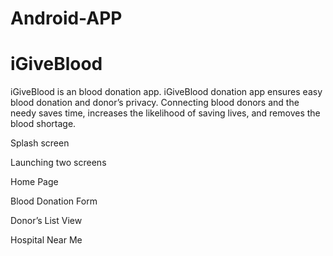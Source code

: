 # Android-APP

# iGiveBlood

iGiveBlood is an blood donation app. iGiveBlood donation app ensures easy blood donation and donor’s privacy. Connecting blood donors and the needy saves time, increases the likelihood of saving lives, and removes the blood shortage.

Splash screen		
	
Launching two screens 

Home Page

Blood Donation Form

Donor’s List View

Hospital Near Me
